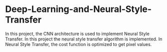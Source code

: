 # Deep-Learning-and-Neural-Style-Transfer
In this project, the CNN architecture is used to implement Neural Style Transfer. In this project the neural style transfer algorithm is implemented. In Neural Style Transfer, the cost function is optimized to get pixel values.
